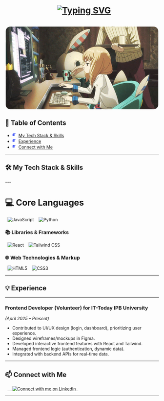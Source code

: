 <h1 align="center">
  <a href="https://git.io/typing-svg"><img src="https://readme-typing-svg.herokuapp.com?font=Orbitron&weight=600&size=25&pause=998&color=805DF7&background=27FF0E00&center=true&vCenter=true&width=600&lines=Halo%2FHello%2F%E3%82%84%E3%81%82%2F%E4%BD%A0%E5%A5%BD%2FCiao%2F%D0%9F%D1%80%D0%B8%D0%B2%D0%B5%D1%82%2FHej!+%F0%9F%91%8B;Julius+Calvin+Kurniadi" alt="Typing SVG" /></a>
</h1>
<p align="center">
  <img src="/images/anime_ngoding.gif" style="border-radius: 15px;" width="500" alt="Stressed Anime Girl Coding" />
</p>

<h2>📝 Table of Contents</h2>
<ul>
  <li><img src="images/point.gif" alt="bullet" width="16" height="16" /> <a href="#tech-stack">My Tech Stack & Skills</a></li>
  <li><img src="images/point.gif" alt="bullet" width="16" height="16" /> <a href="#experience">Experience</a></li>
  <li><img src="images/point.gif" alt="bullet" width="16" height="16" /> <a href="#connect">Connect with Me</a></li>
</ul>

<hr />
<h2 id="tech-stack">🛠️ My Tech Stack & Skills</h2>
---
<h1>💻 Core Languages</h1>
<p align="left">
  <img src="https://img.shields.io/badge/JAVASCRIPT-323330?style=for-the-badge&logo=javascript&logoColor=F7DF1E" alt="JavaScript"/>&nbsp;
  <img src="https://img.shields.io/badge/PYTHON-3776AB?style=for-the-badge&logo=python&logoColor=white" alt="Python"/>
</p>

### 📚 Libraries & Frameworks
<p align="left">
  <img src="https://img.shields.io/badge/REACT-20232A?style=for-the-badge&logo=react&logoColor=61DAFB" alt="React"/>&nbsp;
  <img src="https://img.shields.io/badge/TAILWIND%20CSS-06B6D4?style=for-the-badge&logo=tailwindcss&logoColor=white" alt="Tailwind CSS"/>
</p>

### 🌐 Web Technologies & Markup
<p align="left">
  <img src="https://img.shields.io/badge/HTML5-E34F26?style=for-the-badge&logo=html5&logoColor=white" alt="HTML5"/>&nbsp;
  <img src="https://img.shields.io/badge/CSS3-1572B6?style=for-the-badge&logo=css3&logoColor=white" alt="CSS3"/>
</p>

---

<h2 id="experience">💡 Experience</h2>

---

### **Frontend Developer (Volunteer)** for IT-Today IPB University
*_(April 2025 – Present)_*

* Contributed to UI/UX design (login, dashboard), prioritizing user experience.
* Designed wireframes/mockups in Figma.
* Developed interactive frontend features with React and Tailwind.
* Managed frontend logic (authentication, dynamic data).
* Integrated with backend APIs for real-time data.

---

<h2 id="connect">📫 Connect with Me</h2>

<p align="left">
  <a href="https://www.linkedin.com/in/jcalvink/">
    <img src="https://user-images.githubusercontent.com/74038190/235294012-0a55e343-37ad-4b0f-924f-c8431d9d2483.gif" width="50" alt="Connect with me on LinkedIn"/>
  </a>
</p>


---
